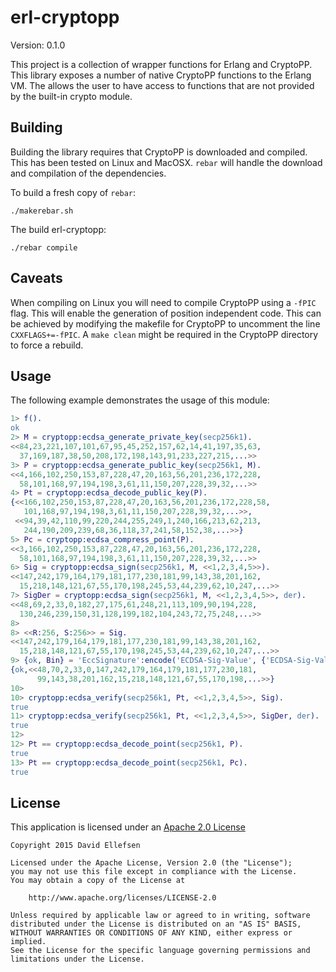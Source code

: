 erl-cryptopp
==========

Version: 0.1.0

This project is a collection of wrapper functions for Erlang and CryptoPP. This library exposes a number  of native CryptoPP functions to the Erlang VM. The allows the user to have access to functions that are not provided by the built-in crypto module.

Building
--------

Building the library requires that CryptoPP is downloaded and compiled. This has been tested on Linux and MacOSX. ``rebar`` will handle the download and compilation of the dependencies.

To build a fresh copy of ``rebar``:

```
./makerebar.sh
```

The build erl-cryptopp:

```
./rebar compile
```

Caveats
-------

When compiling on Linux you will need to compile CryptoPP using a ``-fPIC`` flag. This will enable the generation of position independent code. This can be achieved by modifying the makefile for CryptoPP to uncomment the line ``CXXFLAGS+=-fPIC``. A ``make clean`` might be required in the CryptoPP directory to force a rebuild.

Usage
-----

The following example demonstrates the usage of this module:

```erlang
1> f().
ok
2> M = cryptopp:ecdsa_generate_private_key(secp256k1).
<<84,23,221,107,101,67,95,45,252,157,62,14,41,197,35,63,
  37,169,187,38,50,208,172,198,143,91,233,227,215,...>>
3> P = cryptopp:ecdsa_generate_public_key(secp256k1, M).
<<4,166,102,250,153,87,228,47,20,163,56,201,236,172,228,
  58,101,168,97,194,198,3,61,11,150,207,228,39,32,...>>
4> Pt = cryptopp:ecdsa_decode_public_key(P).
{<<166,102,250,153,87,228,47,20,163,56,201,236,172,228,58,
   101,168,97,194,198,3,61,11,150,207,228,39,32,...>>,
 <<94,39,42,110,99,220,244,255,249,1,240,166,213,62,213,
   244,190,209,239,68,36,118,37,241,58,152,38,...>>}
5> Pc = cryptopp:ecdsa_compress_point(P).
<<3,166,102,250,153,87,228,47,20,163,56,201,236,172,228,
  58,101,168,97,194,198,3,61,11,150,207,228,39,32,...>>
6> Sig = cryptopp:ecdsa_sign(secp256k1, M, <<1,2,3,4,5>>).
<<147,242,179,164,179,181,177,230,181,99,143,38,201,162,
  15,218,148,121,67,55,170,198,245,53,44,239,62,10,247,...>>
7> SigDer = cryptopp:ecdsa_sign(secp256k1, M, <<1,2,3,4,5>>, der).
<<48,69,2,33,0,182,27,175,61,248,21,113,109,90,194,228,
  130,246,239,150,31,128,199,182,104,243,72,75,248,...>>
8> 
8> <<R:256, S:256>> = Sig.
<<147,242,179,164,179,181,177,230,181,99,143,38,201,162,
  15,218,148,121,67,55,170,198,245,53,44,239,62,10,247,...>>
9> {ok, Bin} = 'EccSignature':encode('ECDSA-Sig-Value', {'ECDSA-Sig-Value', R, S}).
{ok,<<48,70,2,33,0,147,242,179,164,179,181,177,230,181,
      99,143,38,201,162,15,218,148,121,67,55,170,198,...>>}
10> 
10> cryptopp:ecdsa_verify(secp256k1, Pt, <<1,2,3,4,5>>, Sig).
true
11> cryptopp:ecdsa_verify(secp256k1, Pt, <<1,2,3,4,5>>, SigDer, der).
true
12> 
12> Pt == cryptopp:ecdsa_decode_point(secp256k1, P).
true
13> Pt == cryptopp:ecdsa_decode_point(secp256k1, Pc).
true
```

License
-------

This application is licensed under an [Apache 2.0 License](http://www.apache.org/licenses/LICENSE-2.0.html)

    Copyright 2015 David Ellefsen 

    Licensed under the Apache License, Version 2.0 (the "License");
    you may not use this file except in compliance with the License.
    You may obtain a copy of the License at

        http://www.apache.org/licenses/LICENSE-2.0

    Unless required by applicable law or agreed to in writing, software
    distributed under the License is distributed on an "AS IS" BASIS,
    WITHOUT WARRANTIES OR CONDITIONS OF ANY KIND, either express or implied.
    See the License for the specific language governing permissions and
    limitations under the License.



